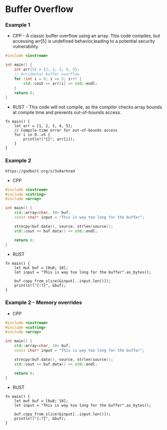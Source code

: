 # Buffer Overflow



### Example 1
* CPP - A classic buffer overflow using an array. This code compiles, but accessing arr[5] is undefined behavior,leading to a potential security vulnerability.
```cpp
#include <iostream>

int main() {
    int arr[5] = {1, 2, 3, 4, 5};
    // Accidental buffer overflow
    for (int i = 0; i <= 5; i++) {
        std::cout << arr[i] << std::endl;
    }
    return 0;
}
```
* RUST - This code will not compile, as the compiler checks array bounds at compile time and prevents out-of-bounds access.
```rust,editable
fn main() {
    let arr = [1, 2, 3, 4, 5];
    // Compile-time error for out-of-bounds access
    for i in 0..=5 {
        println!("{}", arr[i]);
    }
}
```


### Example 2
`https://godbolt.org/z/3x8arhnad`

* CPP
```cpp
#include <iostream>
#include <cstring>
#include <array>

int main() {
    std::array<char, 10> buf;
    const char* input = "This is way too long for the buffer";

    strncpy(buf.data(), source, strlen(source));
    std::cout << buf.data() << std::endl;

    return 0;
}

```
* RUST
```rust,editable
fn main() {
    let mut buf = [0u8; 10];
    let input = "This is way too long for the buffer".as_bytes();

    buf.copy_from_slice(&input[..input.len()]);
    println!("{:?}", &buf);
}
```


### Example 2 - Memory overrides
* CPP
```cpp
#include <iostream>
#include <cstring>
#include <array>

int main() {
    std::array<char, 10> buf;
    const char* input = "This is way too long for the buffer";

    strncpy(buf.data(), source, strlen(source));
    std::cout << buf.data() << std::endl;

    return 0;
}

```
* RUST
```rust,editable
fn main() {
    let mut buf = [0u8; 10];
    let input = "This is way too long for the buffer".as_bytes();

    buf.copy_from_slice(&input[..input.len()]);
    println!("{:?}", &buf);
}
```



